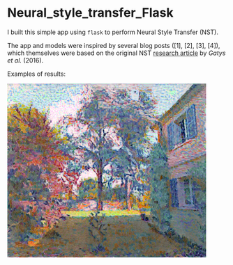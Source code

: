 # Neural_style_transfer_Flask

I built this simple app using `flask` to perform Neural Style Transfer (NST).

The app and models were inspired by several blog posts ([1], [2], [3], [4]), which themselves were based on the original NST [research article](https://arxiv.org/abs/1508.06576) by _Gatys et al._ (2016).

Examples of results:

![output](static/image/outputs/output.png?raw=true "Output")
